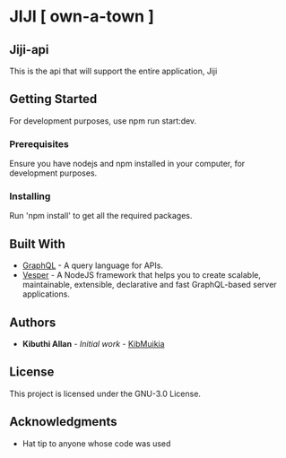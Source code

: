 # JIJI [ own-a-town ]

## Jiji-api

This is the api that will support the entire application, Jiji

## Getting Started

For development purposes, use npm run start:dev.

### Prerequisites

Ensure you have nodejs and npm installed in your computer, for development purposes.

### Installing

Run 'npm install' to get all the required packages.

## Built With

- [GraphQL](https://graphql.org/) - A query language for APIs.
- [Vesper](https://vesper-framework.com/#/) - A NodeJS framework that helps you to create scalable, maintainable, extensible, declarative and fast GraphQL-based server applications.

## Authors

- **Kibuthi Allan** - _Initial work_ - [KibMuikia](https://github.com/kibmuikia)

## License

This project is licensed under the GNU-3.0 License.

## Acknowledgments

- Hat tip to anyone whose code was used
